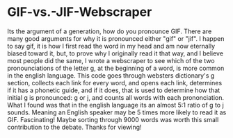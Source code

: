 # GIF-vs.-JIF-Webscraper

Its the argument of a generation, how do you pronounce GIF. There are many good arguments for why it is pronounced either "gif" or "jif". I happen to say gif, it is how I first read the word in my head and am now eternally biased toward it, but, to prove why I originally read it that way, and I believe most people did the same, I wrote a webscraper to see which of the two pronounciations of the letter g, at the beginning of a word, is more common in the english language. This code goes through websters dictionary's g section, collects each link for every word, and opens each link, determines if it has a phonetic guide, and if it does, that is used to determine how that initial g is pronounced: g or j, and counts all words with each prononciation. What I found was that in the english language its an almost 5:1 ratio of g to j sounds. Meaning an English speaker may be 5 times more likely to read it as GIF. Fascinating! Maybe sorting through 9000 words was worth this small contribution to the debate. Thanks for viewing!
